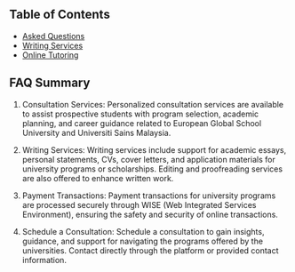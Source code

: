 ## Table of Contents 

- [Asked Questions](AskedQuestions.md)
- [Writing Services](WritingQuestions.md)
- [Online Tutoring](OnlineTutoring.md)

## FAQ Summary

1. Consultation Services: 
Personalized consultation services are available to assist prospective students with program selection, academic planning, and career guidance related to European Global School University and Universiti Sains Malaysia.

2. Writing Services: 
Writing services include support for academic essays, personal statements, CVs, cover letters, and application materials for university programs or scholarships. Editing and proofreading services are also offered to enhance written work.

3. Payment Transactions: 
Payment transactions for university programs are processed securely through WISE (Web Integrated Services Environment), ensuring the safety and security of online transactions.

4. Schedule a Consultation: 
Schedule a consultation to gain insights, guidance, and support for navigating the programs offered by the universities. Contact directly through the platform or provided contact information.


